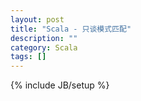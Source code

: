 ```yaml
---
layout: post
title: "Scala - 只谈模式匹配"
description: ""
category: Scala
tags: []
---
```

{% include JB/setup %}

